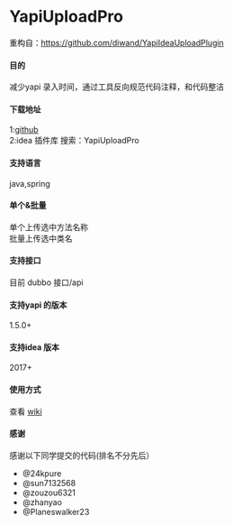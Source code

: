 # YapiUploadPro
重构自：https://github.com/diwand/YapiIdeaUploadPlugin

#### 目的
减少yapi 录入时间，通过工具反向规范代码注释，和代码整洁

#### 下载地址
1:<a href="https://github.com/xujiaji/YapiIdeaUploadPlugin/releases" >github</a><br>
2:idea 插件库 搜索：YapiUploadPro

#### 支持语言
java,spring

#### 单个&批量

单个上传选中方法名称 <br>
批量上传选中类名 <br>

#### 支持接口
目前 dubbo 接口/api

#### 支持yapi 的版本
1.5.0+

#### 支持idea 版本
2017+


#### 使用方式

查看 <a href="https://github.com/diwand/YapiIdeaUploadPlugin/wiki/%E5%BF%AB%E9%80%9F%E4%BD%BF%E7%94%A8">wiki</a> 


#### 感谢
感谢以下同学提交的代码(排名不分先后）
 - @24kpure
 - @sun7132568 
 - @zouzou6321
 - @zhanyao
 - @Planeswalker23
